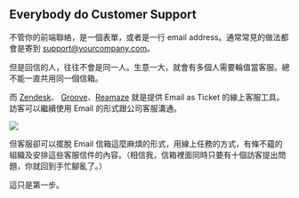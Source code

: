 ## Everybody do Customer Support

不管你的前端聯絡，是一個表單，或者是一行 email address。通常常見的做法都會是寄到 support@yourcompany.com。

但是回信的人，往往不會是同一人。生意一大，就會有多個人需要輪值當客服。總不能一直共用同一個信箱。

而 [Zendesk](http://zendesk.com)、 [Groove](http://groovehq.com)、[Reamaze](http://) 就是提供 Email as Ticket 的線上客服工具。訪客可以繼續使用 Email 的形式跟公司客服溝通。

![](http://d.pr/i/1lsNm+)

但客服卻可以擺脫 Email 信箱這麼麻煩的形式，用線上任務的方式，有條不蘊的組織及安排這些客服信件的內容。（相信我，信箱裡面同時只要有十個訪客提出問題，你就回到手忙腳亂了。）

這只是第一步。
